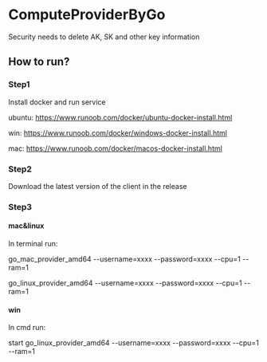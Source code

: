 # ComputeProviderByGo
Security needs to delete AK, SK and other key information

## How to run? 

### Step1 
Install docker and run service

ubuntu: https://www.runoob.com/docker/ubuntu-docker-install.html

win: https://www.runoob.com/docker/windows-docker-install.html

mac: https://www.runoob.com/docker/macos-docker-install.html

### Step2
Download the latest version of the client in the release

### Step3 

#### mac&linux
In terminal run:

go_mac_provider_amd64 --username=xxxx --password=xxxx --cpu=1 --ram=1

go_linux_provider_amd64 --username=xxxx --password=xxxx --cpu=1 --ram=1

#### win
In cmd run:

start go_linux_provider_amd64 --username=xxxx --password=xxxx --cpu=1 --ram=1

